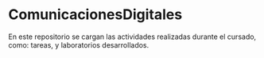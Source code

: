 # ComunicacionesDigitales

En este repositorio se cargan las actividades realizadas durante el cursado, como: tareas, y laboratorios desarrollados.
